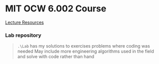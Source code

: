 # MIT OCW 6.002 Course 

[Lecture Resources](https://ocw.mit.edu/courses/6-002-circuits-and-electronics-spring-2007/)

### Lab repository
> `.\Lab` has my solutions to exercises problems where coding was needed
> May include more engineering algorithms used in the field and solve with code rather than hand